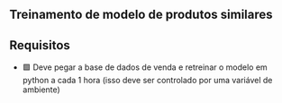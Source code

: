 ## Treinamento de modelo de produtos similares

## Requisitos
- 🟩 Deve pegar a base de dados de venda e retreinar o modelo em python a cada 1 hora (isso deve ser controlado por uma variável de ambiente)
